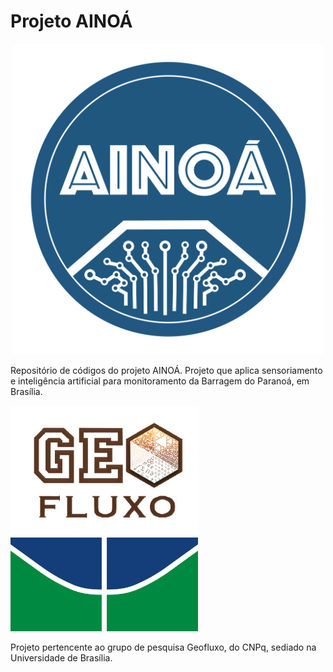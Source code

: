 # Projeto AINOÁ
<p align="center">
<img width="500" alt="projeto ainoa" src="https://raw.githubusercontent.com/Projeto-Ainoa/about/master/ainoa-logo.png">
</p>
Repositório de códigos do projeto AINOÁ. Projeto que aplica sensoriamento e inteligência artificial para monitoramento da Barragem do Paranoá, em Brasília. 

<img width="300" alt="geofluxo" src="https://raw.githubusercontent.com/Projeto-Ainoa/about/master/geofluxo.jpg"> <img width="300" alt="geofluxo" src="https://raw.githubusercontent.com/Projeto-Ainoa/about/master/unb.png">

Projeto pertencente ao grupo de pesquisa Geofluxo, do CNPq, sediado na Universidade de Brasília.
